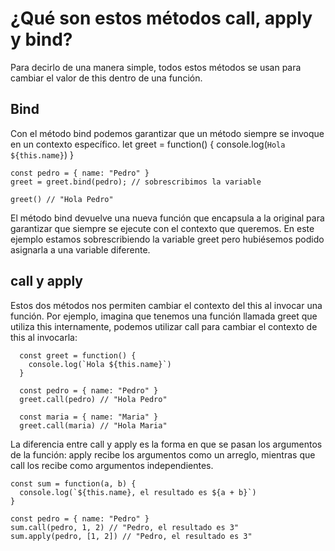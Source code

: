 # ¿Qué son estos métodos call, apply y bind?
Para decirlo de una manera simple, todos estos métodos se usan para cambiar el valor de this dentro de una función.


## Bind
Con el método bind podemos garantizar que un método siempre se invoque en un contexto específico.
    let greet = function() {
      console.log(`Hola ${this.name}`)
    }
    
    const pedro = { name: "Pedro" }
    greet = greet.bind(pedro); // sobrescribimos la variable
    
    greet() // "Hola Pedro"

El método bind devuelve una nueva función que encapsula a la original para garantizar que siempre se ejecute con el contexto que queremos. En este ejemplo estamos sobrescribiendo la variable greet pero hubiésemos podido asignarla a una variable diferente.



## call y apply
Estos dos métodos nos permiten cambiar el contexto del this al invocar una función. Por ejemplo, imagina que tenemos una función llamada greet que utiliza this internamente, podemos utilizar call para cambiar el contexto de this al invocarla:

      const greet = function() {
        console.log(`Hola ${this.name}`)
      }
      
      const pedro = { name: "Pedro" }
      greet.call(pedro) // "Hola Pedro"
      
      const maria = { name: "Maria" }
      greet.call(maria) // "Hola Maria"

La diferencia entre call y apply es la forma en que se pasan los argumentos de la función: apply recibe los argumentos como un arreglo, mientras que call los recibe como argumentos independientes.

    const sum = function(a, b) {
      console.log(`${this.name}, el resultado es ${a + b}`)
    }
    
    const pedro = { name: "Pedro" }
    sum.call(pedro, 1, 2) // "Pedro, el resultado es 3"
    sum.apply(pedro, [1, 2]) // "Pedro, el resultado es 3"


